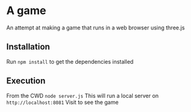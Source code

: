 # A game
An attempt at making a game that runs in a web browser using three.js

## Installation
Run `npm install` to get the dependencies installed   

## Execution
From the CWD `node server.js`
This will run a local server on `http://localhost:8081`
Visit to see the game
